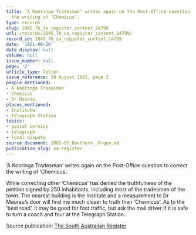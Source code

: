 ```yaml
---
title: ‘A Kooringa Tradesman’ writes again on the Post-Office question to correct
  the writing of ‘Chemicus’.
type: records
slug: 1845_76_sa_register_content_14799
url: /records/1845_76_sa_register_content_14799/
record_id: 1845_76_sa_register_content_14799
date: '1861-08-20'
date_display: null
volume: null
issue_number: null
page: '2'
article_type: letter
issue_reference: 20 August 1861, page 2
people_mentioned:
- A Kooringa Tradesman
- Chemicus
- Dr Maurau
places_mentioned:
- Institute
- Telegraph Station
topics:
- postal service
- telegraph
- local dispute
source_document: 1985-87_Northern__Argus.md
publication_slug: sa-register
---
```


‘A Kooringa Tradesman’ writes again on the Post-Office question to correct the writing of ‘Chemicus’.

While correcting other ‘Chemicus’ has denied the truthfulness of the petition signed by 250 inhabitants, including most of the tradesmen of the town.  The nearest building is the Institute and a measurement to Dr Maurau’s door will find me much closer to truth than ‘Chemicus’.  As to the ‘best road’, it may be good for foot traffic, but ask the mail driver if it is safe to turn a coach and four at the Telegraph Station.

Source publication: [The South Australian Register](/publications/sa-register/)
